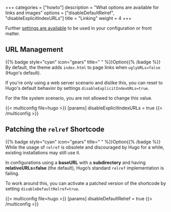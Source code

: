 +++
categories = ["howto"]
description = "What options are available for links and images"
options = ["disableDefaultRelref", "disableExplicitIndexURLs"]
title = "Linking"
weight = 4
+++

Further [settings are available](authoring/frontmatter/linking) to be used in your configuration or front matter.

## URL Management

{{% badge style="cyan" icon="gears" title=" " %}}Option{{% /badge %}} By default, the theme adds `index.html` to page links when `uglyURLs=false` (Hugo's default).

If you're only using a web server scenario and dislike this, you can reset to Hugo's default behavior by settings `disableExplicitIndexURLs=true`.

For the file system scenario, you are not allowed to change this value.

{{< multiconfig file=hugo >}}
[params]
  disableExplicitIndexURLs = true
{{< /multiconfig >}}

## Patching the `relref` Shortcode

{{% badge style="cyan" icon="gears" title=" " %}}Option{{% /badge %}} While the usage of `relref` is obsolete and discouraged by Hugo for a while, existing installations may still use it.

In configurations using a **baseURL** with a **subdirectory** and having **relativeURLs=false** (the default), Hugo’s standard `relref` implementation is failing.

To work around this, you can activate a patched version of the shortcode by setting `disableDefaultRelref=true`.

{{< multiconfig file=hugo >}}
[params]
  disableDefaultRelref = true
{{< /multiconfig >}}
